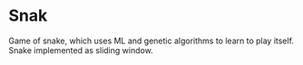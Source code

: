 # Snak

Game of snake, which uses ML and genetic algorithms to learn to play itself. Snake implemented as sliding window.